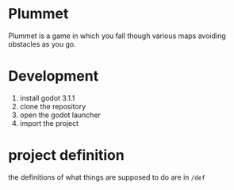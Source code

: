 # Plummet

Plummet is a game in which you fall though various maps avoiding obstacles as you go.

# Development 

1. install godot 3.1.1 
2. clone the repository
3. open the godot launcher
4. import the project

# project definition

the definitions of what things are supposed to do are in `/def`